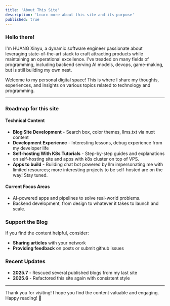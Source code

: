 ```yaml
---
title: 'About This Site'
description: 'Learn more about this site and its purpose'
published: true
---
```


### Hello there!

I'm HUANG Xinyu, a dynamic software engineer passionate about leveraging state-of-the-art stack to craft attracting products while maintaining an operational excellence. I've treaded on many fields of programming, including backend serving AI models, devops, game-making, but is still building my own nest.

Welcome to my personal digital space! This is where I share my thoughts, experiences, and insights on various topics related to technology and programming.

---

### Roadmap for this site

#### Technical Content
- **Blog Site Development** - Search box, color themes, llms.txt via nuxt content
- **Development Experience** - Interesting lessons, debug experience from my developer life
- **Self-hosting With K8s Tutorials** - Step-by-step guides and explanations on self-hosting site and apps with k8s cluster on top of VPS.
- **Apps to build** - Building chat bot powered by llm impersonating me with limited resources; more interesting projects to be self-hosted are on the way! Stay tuned.

#### Current Focus Areas
- AI-powered apps and pipelines to solve real-world problems.
- Backend development, from design to whatever it takes to launch and scale.


### Support the Blog

If you find the content helpful, consider:

- **Sharing articles** with your network
- **Providing feedback** on posts or submit github issues

### Recent Updates

- **2025.7** - Rescued several published blogs from my last site
- **2025.6** - Refactored this site again with consistent style

---

Thank you for visiting! I hope you find the content valuable and engaging. Happy reading! 🚀